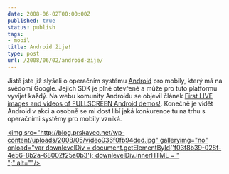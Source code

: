 ```yaml
---
date: 2008-06-02T00:00:00Z
published: true
status: publish
tags:
- mobil
title: Android žije!
type: post
url: /2008/06/02/android-zije/
---
```


<p>Jistě jste již slyšeli o operačním systému <a href="http://code.google.com/android/">Android</a> pro mobily, který má na svědomí Google. Jejich SDK je plně otevřené a může pro tuto platformu vyvíjet každý. Na webu komunity Androidu se objevil článek <a href="http://androidcommunity.com/first-live-images-of-fullscreen-android-demo-20080528/">First LIVE images and videos of FULLSCREEN Android demos!</a>. Konečně je vidět Android v akci a osobně se mi dost libí jaká konkurence tu na trhu s operačními systémy pro mobily vzniká.</p> <p> <div class="wlWriterSmartContent" style="padding-right: 0px;padding-left: 0px;padding-bottom: 0px;margin: 0px;padding-top: 0px"><div style="margin: 0px;padding: 0px"><div><a href="http://www.youtube.com/watch?v=arXolJrLVEg&amp;hl=en" target="_new">&lt;img src=&quot;http://blog.prskavec.net/wp-content/uploads/2008/05/video036f0fb94ded.jpg&quot; galleryimg=&quot;no&quot; onload=&quot;var downlevelDiv = document.getElementById(&#039;f03f8b39-028f-4e56-8b2a-68002f25a0b3&#039;); downlevelDiv.innerHTML = &quot;<div>&quot;;" alt=""/&gt;</a></div></div></div></p>

